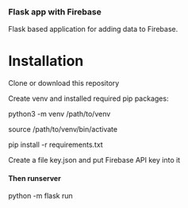 ### Flask app with Firebase

Flask based application for adding data to Firebase.

# Installation
Clone or download this repository<br>

Create venv and installed required pip packages:<br> 

python3 -m venv /path/to/venv<br> 

source /path/to/venv/bin/activate<br>

pip install -r requirements.txt<br>

Create a file key.json and put Firebase API key into it <br>

#### Then runserver

python -m flask run
